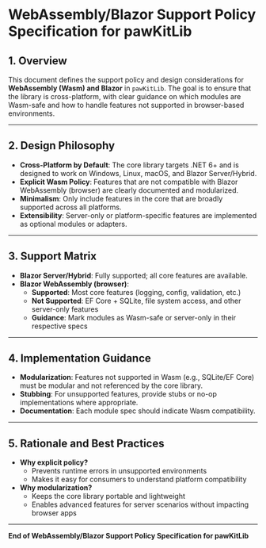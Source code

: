 # WebAssembly/Blazor Support Policy Specification for pawKitLib

## 1. Overview

This document defines the support policy and design considerations for **WebAssembly (Wasm) and Blazor** in `pawKitLib`. The goal is to ensure that the library is cross-platform, with clear guidance on which modules are Wasm-safe and how to handle features not supported in browser-based environments.

---

## 2. Design Philosophy

- **Cross-Platform by Default**: The core library targets .NET 6+ and is designed to work on Windows, Linux, macOS, and Blazor Server/Hybrid.
- **Explicit Wasm Policy**: Features that are not compatible with Blazor WebAssembly (browser) are clearly documented and modularized.
- **Minimalism**: Only include features in the core that are broadly supported across all platforms.
- **Extensibility**: Server-only or platform-specific features are implemented as optional modules or adapters.

---

## 3. Support Matrix

- **Blazor Server/Hybrid**: Fully supported; all core features are available.
- **Blazor WebAssembly (browser)**:
  - **Supported**: Most core features (logging, config, validation, etc.)
  - **Not Supported**: EF Core + SQLite, file system access, and other server-only features
  - **Guidance**: Mark modules as Wasm-safe or server-only in their respective specs

---

## 4. Implementation Guidance

- **Modularization**: Features not supported in Wasm (e.g., SQLite/EF Core) must be modular and not referenced by the core library.
- **Stubbing**: For unsupported features, provide stubs or no-op implementations where appropriate.
- **Documentation**: Each module spec should indicate Wasm compatibility.

---

## 5. Rationale and Best Practices

- **Why explicit policy?**
  - Prevents runtime errors in unsupported environments
  - Makes it easy for consumers to understand platform compatibility
- **Why modularization?**
  - Keeps the core library portable and lightweight
  - Enables advanced features for server scenarios without impacting browser apps

---

**End of WebAssembly/Blazor Support Policy Specification for pawKitLib**
